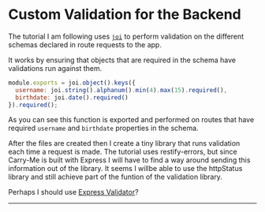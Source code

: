 
# Custom Validation for the Backend

The tutorial I am following uses [`joi`](https://github.com/hapijs/joi#example) to perform validation on the different schemas declared in route requests to the app.

It works by ensuring that objects that are required in the schema have validations run against them.

```javascript
module.exports = joi.object().keys({
  username: joi.string().alphanum().min(4).max(15).required(),
  birthdate: joi.date().required()
}).required();
```

As you can see this function is exported and performed on routes that have required `username` and `birthdate` properties in the schema.

After the files are created then I create a tiny library that runs validation each time a request is made. The tutorial uses restify-errors, but since Carry-Me is built with Express I will have to find a way around sending this information out of the library. It seems I willbe able to use the httpStatus library and still achieve part of the funtion of the validation library.

Perhaps I should use [Express Validator](https://express-validator.github.io/docs/)?

___

